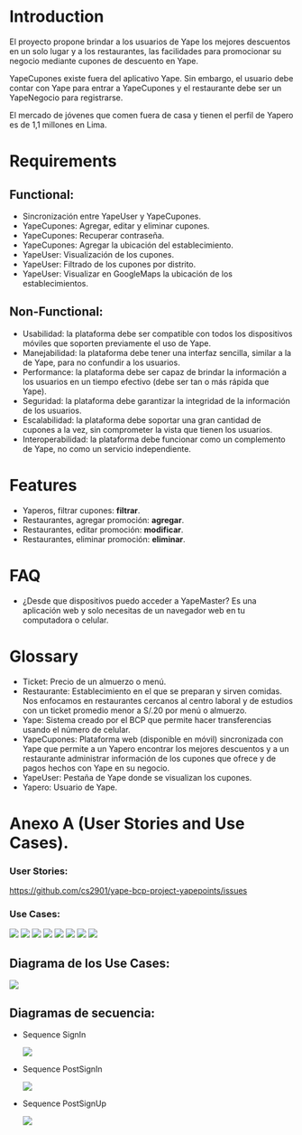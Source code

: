 # Introduction

El proyecto propone brindar a los usuarios de Yape los mejores descuentos en un solo lugar y a los restaurantes, las facilidades para promocionar su negocio mediante cupones de descuento en Yape.

YapeCupones existe fuera del aplicativo Yape. Sin embargo, el usuario debe contar con Yape para entrar a YapeCupones y el restaurante debe ser un YapeNegocio para registrarse.

El mercado de jóvenes que comen fuera de casa y tienen el perfil de Yapero es de 1,1 millones en Lima. 

# Requirements
## Functional:
* Sincronización entre YapeUser y YapeCupones.
* YapeCupones: Agregar, editar y eliminar cupones.
* YapeCupones: Recuperar contraseña.
* YapeCupones: Agregar la ubicación del establecimiento.
* YapeUser: Visualización de los cupones.
* YapeUser: Filtrado de los cupones por distrito.
* YapeUser: Visualizar en GoogleMaps la ubicación de los establecimientos.


## Non-Functional:
* Usabilidad: la plataforma debe ser compatible con todos los dispositivos móviles que soporten previamente el uso de Yape.
* Manejabilidad: la plataforma debe tener una interfaz sencilla, similar a la de Yape, para no confundir a los usuarios.
* Performance: la plataforma debe ser capaz de brindar la información a los usuarios en un tiempo efectivo (debe ser tan o más rápida que Yape).
* Seguridad: la plataforma debe garantizar la integridad de la información de los usuarios.
* Escalabilidad: la plataforma debe soportar una gran cantidad de cupones a la vez, sin comprometer la vista que tienen los usuarios.
* Interoperabilidad: la plataforma debe funcionar como un complemento de Yape, no como un servicio independiente.

# Features
* Yaperos, filtrar cupones: **filtrar**.
* Restaurantes, agregar promoción: **agregar**.
* Restaurantes, editar promoción: **modificar**.
* Restaurantes, eliminar promoción: **eliminar**.

# FAQ
- ¿Desde que dispositivos puedo acceder a YapeMaster?
  Es una aplicación web y solo necesitas de un navegador web en tu computadora o celular.

# Glossary
* Ticket: Precio de un almuerzo o menú.
* Restaurante: Establecimiento en el que se preparan y sirven comidas. Nos enfocamos en restaurantes cercanos al centro laboral y de estudios con un ticket promedio menor a S/.20 por menú o almuerzo.
* Yape: Sistema creado por el BCP que permite hacer transferencias usando el número de celular.
* YapeCupones: Plataforma web (disponible en móvil) sincronizada con Yape que permite a un Yapero encontrar los mejores descuentos y a un restaurante administrar información de los cupones que ofrece y de pagos hechos con Yape en su negocio.
* YapeUser: Pestaña de Yape donde se visualizan los cupones.
* Yapero: Usuario de Yape.

# Anexo A (User Stories and Use Cases).
### User Stories:
https://github.com/cs2901/yape-bcp-project-yapepoints/issues

### Use Cases:

![](./UseCases/UC1.png)
![](./UseCases/UC2.png)
![](./UseCases/UC3.png)
![](./UseCases/UC4.png)
![](./UseCases/UC5.png)
![](./UseCases/UC6.png)
![](./UseCases/UC7.png)
![](./UseCases/UC8.png)

## Diagrama de los Use Cases:

![](./diagrams/UseCaseDiagram.png)

## Diagramas de secuencia:

- Sequence SignIn

    ![](./diagrams/Sequence-SignIn.png)

- Sequence PostSignIn

    ![](./diagrams/Sequence-PostSignIn.png)

- Sequence PostSignUp

    ![](./diagrams/Sequence-PostSignUp.png)

